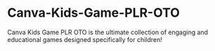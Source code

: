 # Canva-Kids-Game-PLR-OTO
Canva Kids Game PLR OTO is the ultimate collection of engaging and educational games designed specifically for children!
